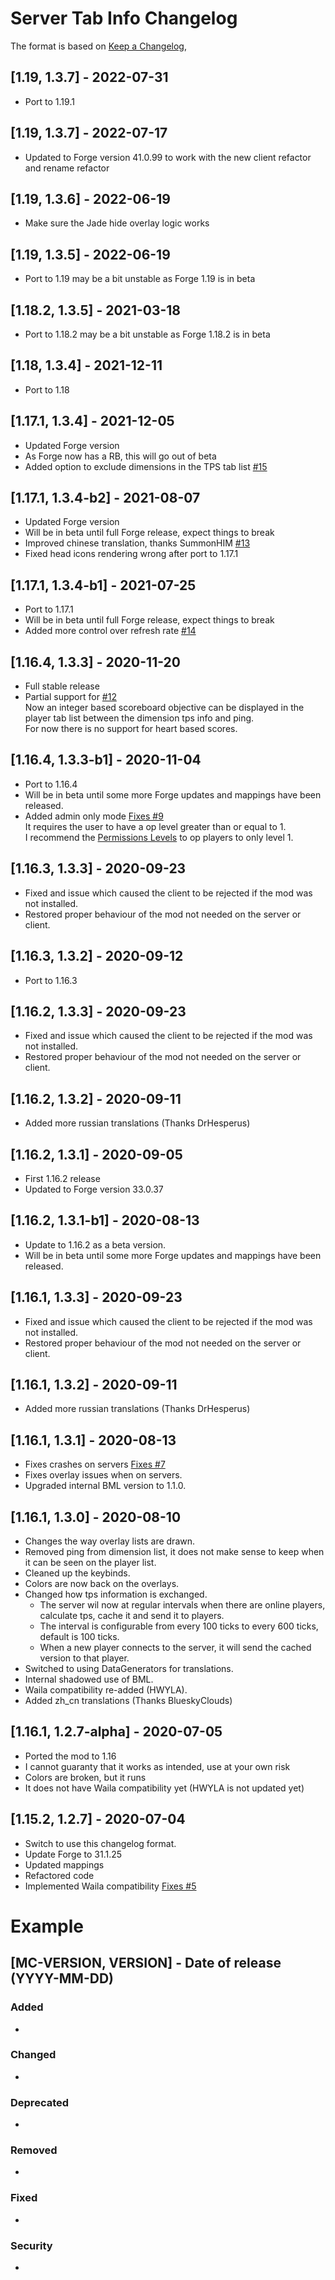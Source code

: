 # Server Tab Info Changelog
The format is based on [Keep a Changelog](https://keepachangelog.com/en/1.0.0/),

## [1.19, 1.3.7] - 2022-07-31
- Port to 1.19.1

## [1.19, 1.3.7] - 2022-07-17
- Updated to Forge version 41.0.99 to work with the new client refactor and rename refactor

## [1.19, 1.3.6] - 2022-06-19
- Make sure the Jade hide overlay logic works

## [1.19, 1.3.5] - 2022-06-19
- Port to 1.19 may be a bit unstable as Forge 1.19 is in beta

## [1.18.2, 1.3.5] - 2021-03-18
- Port to 1.18.2 may be a bit unstable as Forge 1.18.2 is in beta

## [1.18, 1.3.4] - 2021-12-11
- Port to 1.18

## [1.17.1, 1.3.4] - 2021-12-05
- Updated Forge version
- As Forge now has a RB, this will go out of beta
- Added option to exclude dimensions in the TPS tab list [#15](https://github.com/Crimix/ServerTabInfo/issues/15)

## [1.17.1, 1.3.4-b2] - 2021-08-07
- Updated Forge version
- Will be in beta until full Forge release, expect things to break
- Improved chinese translation, thanks SummonHIM [#13](https://github.com/Crimix/ServerTabInfo/pull/13)
- Fixed head icons rendering wrong after port to 1.17.1

## [1.17.1, 1.3.4-b1] - 2021-07-25
- Port to 1.17.1 
- Will be in beta until full Forge release, expect things to break
- Added more control over refresh rate [#14](https://github.com/Crimix/ServerTabInfo/issues/14)

## [1.16.4, 1.3.3] - 2020-11-20
- Full stable release
- Partial support for [#12](https://github.com/Crimix/ServerTabInfo/issues/12)  
Now an integer based scoreboard objective can be displayed in the player tab list between the dimension tps info and ping.  
For now there is no support for heart based scores.

## [1.16.4, 1.3.3-b1] - 2020-11-04
- Port to 1.16.4
- Will be in beta until some more Forge updates and mappings have been released.
- Added admin only mode [Fixes #9](https://github.com/Crimix/ServerTabInfo/issues/9)  
It requires the user to have a op level greater than or equal to 1.  
I recommend the [Permissions Levels](https://www.curseforge.com/minecraft/mc-mods/permission-levels) to op players to only level 1.

## [1.16.3, 1.3.3] - 2020-09-23
- Fixed and issue which caused the client to be rejected if the mod was not installed.
- Restored proper behaviour of the mod not needed on the server or client.

## [1.16.3, 1.3.2] - 2020-09-12
- Port to 1.16.3

## [1.16.2, 1.3.3] - 2020-09-23
- Fixed and issue which caused the client to be rejected if the mod was not installed.
- Restored proper behaviour of the mod not needed on the server or client.

## [1.16.2, 1.3.2] - 2020-09-11
- Added more russian translations (Thanks DrHesperus)

## [1.16.2, 1.3.1] - 2020-09-05
- First 1.16.2 release
- Updated to Forge version 33.0.37

## [1.16.2, 1.3.1-b1] - 2020-08-13
- Update to 1.16.2 as a beta version.
- Will be in beta until some more Forge updates and mappings have been released.

## [1.16.1, 1.3.3] - 2020-09-23
- Fixed and issue which caused the client to be rejected if the mod was not installed.
- Restored proper behaviour of the mod not needed on the server or client.

## [1.16.1, 1.3.2] - 2020-09-11
- Added more russian translations (Thanks DrHesperus)

## [1.16.1, 1.3.1] - 2020-08-13
- Fixes crashes on servers [Fixes #7](https://github.com/Crimix/ServerTabInfo/issues/7)
- Fixes overlay issues when on servers.
- Upgraded internal BML version to 1.1.0. 

## [1.16.1, 1.3.0] - 2020-08-10
- Changes the way overlay lists are drawn.
- Removed ping from dimension list, it does not make sense to keep when it can be seen on the player list.
- Cleaned up the keybinds.
- Colors are now back on the overlays.
- Changed how tps information is exchanged. 
    * The server wil now at regular intervals when there are online players, calculate tps, cache it and send it to players.
    * The interval is configurable from every 100 ticks to every 600 ticks, default is 100 ticks.
    * When a new player connects to the server, it will send the cached version to that player.
- Switched to using DataGenerators for translations.
- Internal shadowed use of BML.
- Waila compatibility re-added (HWYLA).
- Added zh_cn translations (Thanks BlueskyClouds)

## [1.16.1, 1.2.7-alpha] - 2020-07-05
- Ported the mod to 1.16
- I cannot guaranty that it works as intended, use at your own risk
- Colors are broken, but it runs
- It does not have Waila compatibility yet (HWYLA is not updated yet)

## [1.15.2, 1.2.7] - 2020-07-04
- Switch to use this changelog format.
- Update Forge to 31.1.25
- Updated mappings
- Refactored code
- Implemented Waila compatibility [Fixes #5](https://github.com/Crimix/ServerTabInfo/issues/5)

# Example
## [MC-VERSION, VERSION] - Date of release (YYYY-MM-DD)
### Added
- 
### Changed
- 
### Deprecated
- 
### Removed
- 
### Fixed
- 
### Security
- 
